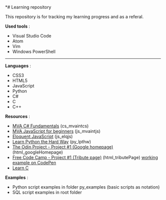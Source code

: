 
*# Learning repository

This repository is for tracking my learning progress and as a referal.

**Used tools** :

* Visual Studio Code
* Atom
* Vim
* Windows PowerShell

****

**Languages** :
* CSS3
* HTML5
* JavaScript
* Python
* C#
* C
* C++

**Resources** :

* [MVA C# Fundamentals](https://mva.microsoft.com/en-US/training-courses/c-fundamentals-for-absolute-beginners-16169) (cs_mvaintcs)
* [MVA JavaScript for beginners](https://mva.microsoft.com/en-US/training-courses/javascript-fundamentals-for-absolute-beginners-14194?l=DmF3TY1eB_9500115888) (js_mvaintjs)
* [Eloquent JavaScript](http://eloquentjavascript.net/) (js_elqjs)
* [Learn Python the Hard Way](https://www.learnpythonthehardway.org/) (py_lpthw)
* [The Odin Project - Project #1 (Google homepage)](http://www.theodinproject.com/courses/web-development-101/lessons/html-css) (html_googleHomepage)
* [Free Code Camp - Project #1 (Tribute page)](https://www.freecodecamp.com/challenges/build-a-tribute-page) (html_tributePage) [working example on CodePen](https://codepen.io/MahonyCZ13/pen/GqLWaa)
* [Learn C](https://www.learn-c.org/en/Welcome)

**Examples** :

* Python script examples in folder py_examples (basic scripts as notation)
* SQL script examples in root folder
